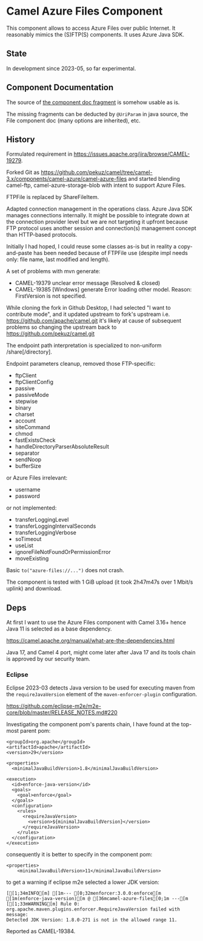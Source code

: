# Camel Azure Files Component

This component allows to access Azure Files over public Internet.
It reasonably mimics the (S)FTP(S) components.
It uses Azure Java SDK.

## State

In development since 2023-05, so far experimental.

## Component Documentation

The source of [the component doc fragment](src/main/docs/azure-files-component.adoc)
is somehow usable as is. 

The missing fragments can be deducted by `@UriParam` in java source,
the File component doc (many options are inherited), etc.  

## History

Formulated requirement in https://issues.apache.org/jira/browse/CAMEL-19279.

Forked Git as https://github.com/pekuz/camel/tree/camel-3.x/components/camel-azure/camel-azure-files
and started blending camel-ftp, camel-azure-storage-blob
with intent to support Azure Files. 

FTPFile is replaced by ShareFileItem.

Adapted connection management in the operations class. Azure Java SDK
manages connections internally. It might be possible to integrate
down at the connection provider level but we are not targeting it upfront
because FTP protocol uses another session and connection(s) management
concept than HTTP-based protocols. 

Initially I had hoped, I could reuse some classes as-is but in
reality a copy-and-paste has been needed because of FTPFile use
(despite impl needs only: file name, last modified and length). 

A set of problems with mvn generate:
 
  - CAMEL-19379 unclear error message (Resolved & closed)
  - CAMEL-19385 [Windows] generate Error loading other model. Reason: FirstVersion is not specified.

While cloning the fork in Github Desktop, I had selected "I want to contribute mode",
and it updated upstream to fork's upstream i.e. https://github.com/apache/camel.git
it's likely at cause of subsequent problems so changing the upstream back
to https://github.com/pekuz/camel.git

The endpoint path interpretation is specialized
to non-uniform /share[/directory]. 

Endpoint parameters cleanup, removed those FTP-specific: 

  - ftpClient
  - ftpClientConfig
  - passive
  - passiveMode
  - stepwise
  - binary
  - charset
  - account
  - siteCommand
  - chmod
  - fastExistsCheck
  - handleDirectoryParserAbsoluteResult
  - separator
  - sendNoop
  - bufferSize
  
or Azure Files irrelevant:
  
  - username
  - password
  
or not implemented:

  - transferLoggingLevel
  - transferLoggingIntervalSeconds
  - transferLoggingVerbose
  - soTimeout
  - useList
  - ignoreFileNotFoundOrPermissionError
  - moveExisting

Basic `to("azure-files://...")` does not crash. 

The component is tested with 1 GiB upload
(it took 2h47m47s over 1 Mbit/s uplink)
and download.

## Deps

At first I want to use the Azure Files component with Camel 3.16+
hence Java 11 is selected as a base dependency.

https://camel.apache.org/manual/what-are-the-dependencies.html

Java 17, and Camel 4 port, might come later after Java 17 and its tools
chain is approved by our security team.

### Eclipse

Eclipse 2023-03 detects Java version to be used for executing maven from 
the `requireJavaVersion` element of the `maven-enforcer-plugin` configuration. 
          
https://github.com/eclipse-m2e/m2e-core/blob/master/RELEASE_NOTES.md#220

Investigating the component pom's parents chain, I have found at the top-most parent pom:

    <groupId>org.apache</groupId>
    <artifactId>apache</artifactId>
    <version>29</version>

    <properties>    
      <minimalJavaBuildVersion>1.8</minimalJavaBuildVersion>

    <execution>
      <id>enforce-java-version</id>
      <goals>
        <goal>enforce</goal>
      </goals>
      <configuration>
        <rules>
          <requireJavaVersion>
            <version>${minimalJavaBuildVersion}</version>
          </requireJavaVersion>
        </rules>
      </configuration>
    </execution>

consequently it is better to specify in the component pom:

    <properties>
        <minimalJavaBuildVersion>11</minimalJavaBuildVersion>
        
to get a warning if eclipse m2e selected a lower JDK version:

    [[1;34mINFO[m] [1m--- [0;32menforcer:3.0.0:enforce[m [1m(enforce-java-version)[m @ [36mcamel-azure-files[0;1m ---[m
    [[1;33mWARNING[m] Rule 0: org.apache.maven.plugins.enforcer.RequireJavaVersion failed with message:
    Detected JDK Version: 1.8.0-271 is not in the allowed range 11.
    
Reported as CAMEL-19384.

